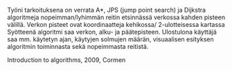 Työni tarkoituksena on verrata A*, JPS (jump point search) ja Dijkstra algoritmeja nopeimman/lyhimmän reitin etsinnässä verkossa 
kahden pisteen välillä. Verkon pisteet ovat koordinaatteja kehikossa/ 2-ulotteisessa kartassa
Syötteenä algoritmi saa verkon, alku- ja päätepisteen.
Ulostulona käyttäjä saa mm. käytetyn ajan, käytyjen solmujen määrän, visuaalisen esityksen algoritmin toiminnasta sekä nopeimmasta 
reitistä.

Introduction to algorithms, 2009, Cormen
